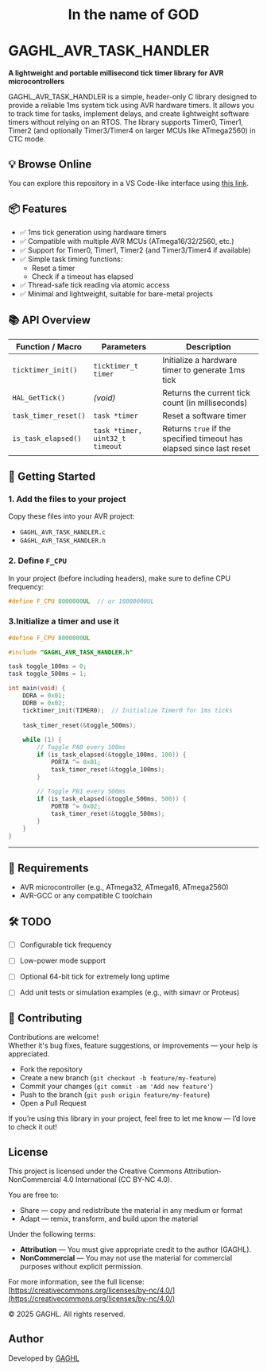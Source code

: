 <h1 align="center">In the name of GOD</h1>

# GAGHL_AVR_TASK_HANDLER

**A lightweight and portable millisecond tick timer library for AVR microcontrollers**

GAGHL_AVR_TASK_HANDLER is a simple, header-only C library designed to provide a reliable 1ms system tick using AVR hardware timers. It allows you to track time for tasks, implement delays, and create lightweight software timers without relying on an RTOS. The library supports Timer0, Timer1, Timer2 (and optionally Timer3/Timer4 on larger MCUs like ATmega2560) in CTC mode.

## 💡 Browse Online
You can explore this repository in a VS Code-like interface using [this link](https://github1s.com/GAGHL/GAGHL_AVR_TASK_HANDLER).

## 📦 Features

- ✅ 1ms tick generation using hardware timers
- ✅ Compatible with multiple AVR MCUs (ATmega16/32/2560, etc.)
- ✅ Support for Timer0, Timer1, Timer2 (and Timer3/Timer4 if available)
- ✅ Simple task timing functions:
  - Reset a timer
  - Check if a timeout has elapsed
- ✅ Thread-safe tick reading via atomic access
- ✅ Minimal and lightweight, suitable for bare-metal projects


## 📚 API Overview

| Function / Macro     | Parameters                      | Description                                                          |
| -------------------- | ------------------------------- | -------------------------------------------------------------------- |
| `ticktimer_init()`   | `ticktimer_t timer`             | Initialize a hardware timer to generate 1ms tick                     |
| `HAL_GetTick()`      | *(void)*                        | Returns the current tick count (in milliseconds)                     |
| `task_timer_reset()` | `task *timer`                   | Reset a software timer                                               |
| `is_task_elapsed()`  | `task *timer, uint32_t timeout` | Returns `true` if the specified timeout has elapsed since last reset |

## 🚀 Getting Started

### 1. Add the files to your project

Copy these files into your AVR project:

- `GAGHL_AVR_TASK_HANDLER.c`
- `GAGHL_AVR_TASK_HANDLER.h`

### 2. Define `F_CPU`

In your project (before including headers), make sure to define CPU frequency:

```c
#define F_CPU 8000000UL  // or 16000000UL
```
### 3.Initialize a timer and use it
```c
#define F_CPU 8000000UL

#include "GAGHL_AVR_TASK_HANDLER.h"

task toggle_100ms = 0;
task toggle_500ms = 1;

int main(void) {
    DDRA = 0x01;
    DDRB = 0x02;
    ticktimer_init(TIMER0);  // Initialize Timer0 for 1ms ticks
    
    task_timer_reset(&toggle_500ms);
    
    while (1) {
        // Toggle PA0 every 100ms
        if (is_task_elapsed(&toggle_100ms, 100)) {
            PORTA ^= 0x01;
            task_timer_reset(&toggle_100ms);
        }
        
        // Toggle PB1 every 500ms
        if (is_task_elapsed(&toggle_500ms, 500)) {
            PORTB ^= 0x02;
            task_timer_reset(&toggle_500ms);
        }
    }
}

```
---

## 🔧 Requirements

- AVR microcontroller (e.g., ATmega32, ATmega16, ATmega2560)
- AVR-GCC or any compatible C toolchain

## 🛠️ TODO

- [ ] Configurable tick frequency
- [ ] Low-power mode support
- [ ] Optional 64-bit tick for extremely long uptime
- [ ] Add unit tests or simulation examples (e.g., with simavr or Proteus)



## 🤝 Contributing

Contributions are welcome!  
Whether it's bug fixes, feature suggestions, or improvements — your help is appreciated.

- Fork the repository
- Create a new branch (`git checkout -b feature/my-feature`)
- Commit your changes (`git commit -am 'Add new feature'`)
- Push to the branch (`git push origin feature/my-feature`)
- Open a Pull Request

If you’re using this library in your project, feel free to let me know — I’d love to check it out!

## License

This project is licensed under the Creative Commons Attribution-NonCommercial 4.0 International (CC BY-NC 4.0).

You are free to:
- Share — copy and redistribute the material in any medium or format
- Adapt — remix, transform, and build upon the material

Under the following terms:
- **Attribution** — You must give appropriate credit to the author (GAGHL).
- **NonCommercial** — You may not use the material for commercial purposes without explicit permission.

For more information, see the full license: [https://creativecommons.org/licenses/by-nc/4.0/](https://creativecommons.org/licenses/by-nc/4.0/)

© 2025 GAGHL. All rights reserved.

## Author

Developed by [GAGHL](https://github.com/GAGHL)
